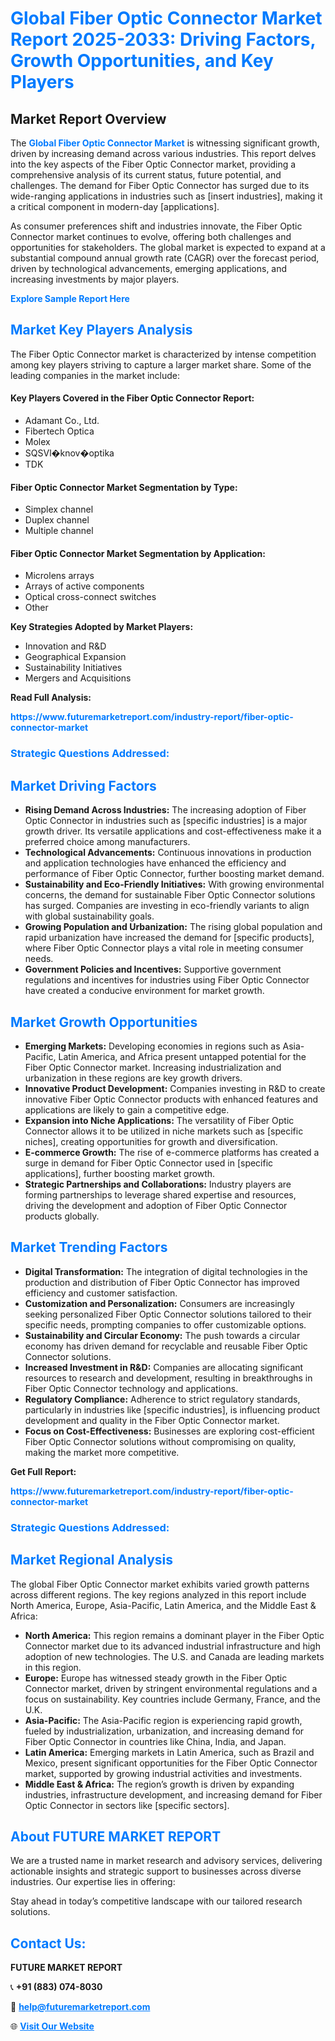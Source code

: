 <h1 style="color: #007BFF;">Global Fiber Optic Connector Market Report 2025-2033: Driving Factors, Growth Opportunities, and Key Players</h1>

<section id="overview">
<h2>Market Report Overview</h2>
<p>The <a href="https://www.futuremarketreport.com/industry-report/fiber-optic-connector-market" style="color: #007BFF; text-decoration: none;"><strong>Global Fiber Optic Connector Market</strong></a> is witnessing significant growth, driven by increasing demand across various industries. This report delves into the key aspects of the Fiber Optic Connector market, providing a comprehensive analysis of its current status, future potential, and challenges. The demand for Fiber Optic Connector has surged due to its wide-ranging applications in industries such as [insert industries], making it a critical component in modern-day [applications].</p>
<p>As consumer preferences shift and industries innovate, the Fiber Optic Connector market continues to evolve, offering both challenges and opportunities for stakeholders. The global market is expected to expand at a substantial compound annual growth rate (CAGR) over the forecast period, driven by technological advancements, emerging applications, and increasing investments by major players.</p>
</section>

<section id="overview">
<p><a href="https://www.futuremarketreport.com/request-sample/reportId=61140" style="color: #007BFF; text-decoration: none;"><strong>Explore Sample Report Here</strong></a></p>
</section>

<section id="key-players">
<h2 style="color: #007BFF;">Market Key Players Analysis</h2>
<p>The Fiber Optic Connector market is characterized by intense competition among key players striving to capture a larger market share. Some of the leading companies in the market include:</p>
<h4>Key Players Covered in the Fiber Optic Connector Report:</h4>
<ul><li>Adamant Co., Ltd.</li><li>Fibertech Optica</li><li>Molex</li><li>SQSVl�knov�optika</li><li>TDK</li></ul>
<h4>Fiber Optic Connector Market Segmentation by Type:</h4>
<ul><li>Simplex channel</li><li>Duplex channel</li><li>Multiple channel</li></ul>

<h4>Fiber Optic Connector Market Segmentation by Application:</h4>
<ul><li>Microlens arrays</li><li>Arrays of active components</li><li>Optical cross-connect switches</li><li>Other</li></ul>
<p><strong>Key Strategies Adopted by Market Players:</strong></p>
<ul>
<li>Innovation and R&D</li>
<li>Geographical Expansion</li>
<li>Sustainability Initiatives</li>
<li>Mergers and Acquisitions</li>
</ul>
</section>

<section>
<p><strong>Read Full Analysis: </strong></p><a href="https://www.futuremarketreport.com/industry-report/fiber-optic-connector-market" style="color: #007BFF; text-decoration: none;"><strong>https://www.futuremarketreport.com/industry-report/fiber-optic-connector-market</strong></a>
<h3 style="color: #007BFF;">Strategic Questions Addressed:</h3>
</section>

<section id="driving-factors">
<h2 style="color: #007BFF;">Market Driving Factors</h2>
<ul>
<li><strong>Rising Demand Across Industries:</strong> The increasing adoption of Fiber Optic Connector in industries such as [specific industries] is a major growth driver. Its versatile applications and cost-effectiveness make it a preferred choice among manufacturers.</li>
<li><strong>Technological Advancements:</strong> Continuous innovations in production and application technologies have enhanced the efficiency and performance of Fiber Optic Connector, further boosting market demand.</li>
<li><strong>Sustainability and Eco-Friendly Initiatives:</strong> With growing environmental concerns, the demand for sustainable Fiber Optic Connector solutions has surged. Companies are investing in eco-friendly variants to align with global sustainability goals.</li>
<li><strong>Growing Population and Urbanization:</strong> The rising global population and rapid urbanization have increased the demand for [specific products], where Fiber Optic Connector plays a vital role in meeting consumer needs.</li>
<li><strong>Government Policies and Incentives:</strong> Supportive government regulations and incentives for industries using Fiber Optic Connector have created a conducive environment for market growth.</li>
</ul>
</section>

<section id="growth-opportunities">
<h2 style="color: #007BFF;">Market Growth Opportunities</h2>
<ul>
<li><strong>Emerging Markets:</strong> Developing economies in regions such as Asia-Pacific, Latin America, and Africa present untapped potential for the Fiber Optic Connector market. Increasing industrialization and urbanization in these regions are key growth drivers.</li>
<li><strong>Innovative Product Development:</strong> Companies investing in R&D to create innovative Fiber Optic Connector products with enhanced features and applications are likely to gain a competitive edge.</li>
<li><strong>Expansion into Niche Applications:</strong> The versatility of Fiber Optic Connector allows it to be utilized in niche markets such as [specific niches], creating opportunities for growth and diversification.</li>
<li><strong>E-commerce Growth:</strong> The rise of e-commerce platforms has created a surge in demand for Fiber Optic Connector used in [specific applications], further boosting market growth.</li>
<li><strong>Strategic Partnerships and Collaborations:</strong> Industry players are forming partnerships to leverage shared expertise and resources, driving the development and adoption of Fiber Optic Connector products globally.</li>
</ul>
</section>

<section id="trending-factors">
<h2 style="color: #007BFF;">Market Trending Factors</h2>
<ul>
<li><strong>Digital Transformation:</strong> The integration of digital technologies in the production and distribution of Fiber Optic Connector has improved efficiency and customer satisfaction.</li>
<li><strong>Customization and Personalization:</strong> Consumers are increasingly seeking personalized Fiber Optic Connector solutions tailored to their specific needs, prompting companies to offer customizable options.</li>
<li><strong>Sustainability and Circular Economy:</strong> The push towards a circular economy has driven demand for recyclable and reusable Fiber Optic Connector solutions.</li>
<li><strong>Increased Investment in R&D:</strong> Companies are allocating significant resources to research and development, resulting in breakthroughs in Fiber Optic Connector technology and applications.</li>
<li><strong>Regulatory Compliance:</strong> Adherence to strict regulatory standards, particularly in industries like [specific industries], is influencing product development and quality in the Fiber Optic Connector market.</li>
<li><strong>Focus on Cost-Effectiveness:</strong> Businesses are exploring cost-efficient Fiber Optic Connector solutions without compromising on quality, making the market more competitive.</li>
</ul>
</section>

<section>
<p><strong>Get Full Report: </strong></p><a href="https://www.futuremarketreport.com/industry-report/fiber-optic-connector-market" style="color: #007BFF; text-decoration: none;"><strong>https://www.futuremarketreport.com/industry-report/fiber-optic-connector-market</strong></a>
<h3 style="color: #007BFF;">Strategic Questions Addressed:</h3>
</section>


<section id="regional-analysis">
<h2 style="color: #007BFF;">Market Regional Analysis</h2>
<p>The global Fiber Optic Connector market exhibits varied growth patterns across different regions. The key regions analyzed in this report include North America, Europe, Asia-Pacific, Latin America, and the Middle East & Africa:</p>
<ul>
<li><strong>North America:</strong> This region remains a dominant player in the Fiber Optic Connector market due to its advanced industrial infrastructure and high adoption of new technologies. The U.S. and Canada are leading markets in this region.</li>
<li><strong>Europe:</strong> Europe has witnessed steady growth in the Fiber Optic Connector market, driven by stringent environmental regulations and a focus on sustainability. Key countries include Germany, France, and the U.K.</li>
<li><strong>Asia-Pacific:</strong> The Asia-Pacific region is experiencing rapid growth, fueled by industrialization, urbanization, and increasing demand for Fiber Optic Connector in countries like China, India, and Japan.</li>
<li><strong>Latin America:</strong> Emerging markets in Latin America, such as Brazil and Mexico, present significant opportunities for the Fiber Optic Connector market, supported by growing industrial activities and investments.</li>
<li><strong>Middle East & Africa:</strong> The region’s growth is driven by expanding industries, infrastructure development, and increasing demand for Fiber Optic Connector in sectors like [specific sectors].</li>
</ul>
</section>

<footer>
<h2 style="color: #007BFF;">About FUTURE MARKET REPORT</h2>
<p>We are a trusted name in market research and advisory services, delivering actionable insights and strategic support to businesses across diverse industries. Our expertise lies in offering:</p>

<p>Stay ahead in today’s competitive landscape with our tailored research solutions.</p>

<h2 style="color: #007BFF;">Contact Us:</h2>
<p><strong>FUTURE MARKET REPORT</strong></p>
<p>📞 <strong>+91 (883) 074-8030</strong></p>
<p>📧 <strong><a href="mailto:help@futuremarketreport.com" style="color: #007BFF;">help@futuremarketreport.com</a></strong></p>
<p>🌐 <strong><a href="https://www.futuremarketreport.com/" style="color: #007BFF;">Visit Our Website</a></strong></p>
</footer>